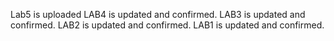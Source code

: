 Lab5 is uploaded
LAB4 is updated and confirmed.
LAB3 is updated and confirmed.
LAB2 is updated and confirmed.
LAB1 is updated and confirmed.
